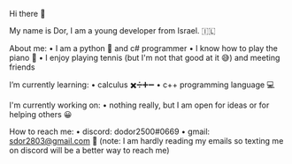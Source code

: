 Hi there 👋

My name is Dor, 
I am a young developer from Israel. 🇮🇱

About me:
 • I am a python 🐍 and c# programmer 
 • I know how to play the piano 🎹 
 • I enjoy playing tennis (but I'm not that good at it 😅) and meeting friends

I’m currently learning:
 • calculus ✖️➗➕➖
 • c++ programming language 💻

I'm currently working on:
 • nothing really, but I am open for ideas or for helping others 😀

How to reach me:
 • discord: dodor2500#0669 
 • gmail: sdor2803@gmail.com 📩 
 (note: I am hardly reading my emails so texting me on discord will be a better way to reach me)

